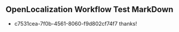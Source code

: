 ## OpenLocalization Workflow Test MarkDown
* c7531cea-7f0b-4561-8060-f9d802cf74f7 thanks!

<!--HONumber=Aug16_HO1-->


